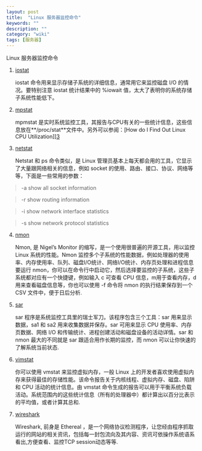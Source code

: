 ```yaml
---
layout: post
title:  "Linux 服务器监控命令"
keywords: ""
description: ""
category: "wiki" 
tags: [服务器]
---
```


Linux 服务器监控命令
<!-- more -->

1. [iostat][1]

	iostat 命令用来显示存储子系统的详细信息，通常用它来监控磁盘 I/O 的情况。要特别注意 iostat 统计结果中的 %iowait 值，太大了表明你的系统存储子系统性能低下。

2. [mpstat][2]
	
	mpmstat 是实时系统监控工具，其报告与CPU有关的一些统计信息，这些信息放在**/proc/stat**文件中。另外可以参阅：[How do I Find Out Linux CPU Utilization]][3]

3. [netstat][4]
	
	Netstat 和 ps 命令类似，是 Linux 管理员基本上每天都会用的工具，它显示了大量跟网络相关的信息，例如 socket 的使用、路由、接口、协议、网络等等，下面是一些常用的参数：

> -a show all socket information

> -r show routing information

> -i show network interface statistics

> -s show network protocol statistics

4. [nmon][5]
	
	Nmon, 是 Nigel’s Monitor 的缩写，是一个使用很普遍的开源工具，用以监控 Linux 系统的性能。Nmon 监控多个子系统的性能数据，例如处理器的使用率、内存使用率、队列、磁盘I/O统计、网络I/O统计、内存页处理和进程信息
	要运行 nmon，你可以在命令行中启动它，然后选择要监控的子系统，这些子系统都对应有一个快捷键，例如输入 c 可查看 CPU 信息，m用于查看内存，d用来查看磁盘信息等，你也可以使用 -f 命令将 nmon 的执行结果保存到一个 CSV 文件中，便于日后分析.

5. [sar][6]

	sar 程序是系统监控工具里的瑞士军刀。该程序包含三个工具：sar 用来显示数据，sa1 和 sa2 用来收集数据并保存。sar 可用来显示 CPU 使用率、内存页数据、网络 I/O 和传输统计、进程创建活动和磁盘设备的活动详情。sar 和 nmon 最大的不同就是 sar 跟适合用作长期的监控，而 nmon 可以让你快速的了解系统当前状态.

6. [vimstat][7]

	你可以使用 vmstat 来监控虚拟内存，一般 Linux 上的开发者喜欢使用虚拟内存来获得最佳的存储性能。该命令报告关于内核线程、虚拟内存、磁盘、陷阱和 CPU 活动的统计信息。由 vmstat 命令生成的报告可以用于平衡系统负载活动。系统范围内的这些统计信息（所有的处理器中）都计算出以百分比表示的平均值，或者计算其总和.

7. [wireshark][8]

	Wireshark, 前身是 Ethereal ，是一个网络协议检测程序，让您经由程序抓取运行的网站的相关资讯，包括每一封包流向及其内容、资讯可依操作系统语系看出,方便查看、监控TCP session动态等等.

[1]: http://www.cyberciti.biz/tips/linux-disk-performance-monitoring-howto.html "iostat"
[2]: http://linuxcommand.org/man_pages/mpstat1.html "mpstat"
[3]: http://www.cyberciti.biz/tips/how-do-i-find-out-linux-cpu-utilization.html "How do I Find Out Linux CPU Utilization"
[4]: http://www.thegeekstuff.com/2010/03/netstat-command-examples/
[5]: http://nmon.sourceforge.net/pmwiki.php
[6]: http://www.thegeekstuff.com/2011/03/sar-examples/
[7]: http://www.linuxjournal.com/article/8178
[8]: http://www.wireshark.org/
